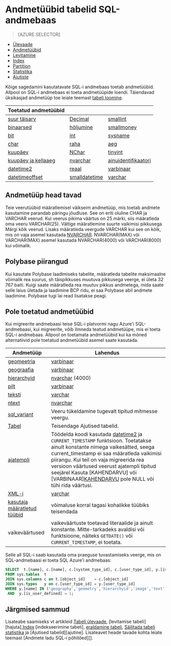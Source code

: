<properties
   pageTitle="Andmetüübid tabelid SQL-i andmebaas | Microsoft Azure'i"
   description="Andmetüüpide SQL Azure'i andmebaas tabelitega töötamise alustamine."
   services="sql-data-warehouse"
   documentationCenter="NA"
   authors="jrowlandjones"
   manager="barbkess"
   editor=""/>

<tags
   ms.service="sql-data-warehouse"
   ms.devlang="NA"
   ms.topic="article"
   ms.tgt_pltfrm="NA"
   ms.workload="data-services"
   ms.date="06/29/2016"
   ms.author="jrj;barbkess;sonyama"/>

# <a name="data-types-for-tables-in-sql-data-warehouse"></a>Andmetüübid tabelid SQL-andmebaas

> [AZURE.SELECTOR]
- [Ülevaade][]
- [Andmetüübid][]
- [Levitamine][]
- [Index][]
- [Partition][]
- [Statistika][]
- [Ajutiste][]

Kõige sagedamini kasutatavate SQL-i andmebaas toetab andmetüübid.  Allpool on SQL-i andmebaas ei toeta andmetüüpide loendi.  Täiendavad üksikasjad andmetüüp toe leiate teemast [tabeli loomine][].

|**Toetatud andmetüübid**|||
|---|---|---|
[suur täisarv][]|[Decimal][]|[smallint][]|
[binaarsed][]|[hõljumine][]|[smallmoney][]|
[bit][]|[int][]|[sysname][]|
[char][]|[raha][]|[aeg][]|
[kuupäev][]|[NChar][]|[tinyint][]|
[kuupäev ja kellaaeg][]|[nvarchar][]|[ainuidentifikaatori][]|
[datetime2][]|[reaal][]|[varbinaar][]|
[datetimeoffset][]|[smalldatetime][]|[varchar][]|


## <a name="data-type-best-practices"></a>Andmetüüp head tavad

 Teie veerutüübid määratlemisel väikseim andmetüüp, mis toetab andmete kasutamine parandab päringu jõudluse. See on eriti oluline CHAR ja VARCHAR veerud. Kui veerus pikima väärtus on 25 märki, siis määratleda oma veeru VARCHAR(25). Vältige määratlemine suurte vaikimisi pikkusega Märgi kõik veerud. Lisaks määratleda veergude VARCHAR kui see on kõik, mis on vaja asemel kasutada [NVARCHAR][].  NVARCHAR(MAX) või VARCHAR(MAX) asemel kasutada NVARCHAR(4000) või VARCHAR(8000) kui võimalik.

## <a name="polybase-limitation"></a>Polybase piirangud

Kui kasutate Polybase laadimiseks tabelite, määratleda tabelite maksimaalne võimalik rea suurus, sh täispikkuses muutuva pikkusega veerge, ei ületa 32 767 baiti.  Kuigi saate määratleda rea muutuv pikkus andmetega, mida saate selle laius ületada ja laadimine BCP ridu, ei saa Polybase abil andmete laadimine.  Polybase tugi lai read lisatakse peagi.

## <a name="unsupported-data-types"></a>Pole toetatud andmetüübid

Kui migreerite andmebaasi teise SQL-i platvormi nagu Azure'i SQL-andmebaasi, kui migreerite, võib ilmneda teatud andmetüüpe, mis ei toeta SQL-i andmebaas.  Allpool on toetamata andmetüübid kui ka mõned alternatiivid pole toetatud andmetüübid asemel saate kasutada.

|Andmetüüp|Lahendus|
|---|---|
|[geomeetria][]|[varbinaar][]|
|[geograafia][]|[varbinaar][]|
|[hierarchyid][]|[nvarchar][] (4000)|
|[pilt][ntext,text,image]|[varbinaar][]|
|[teksti][ntext,text,image]|[varchar][]|
|[ntext][ntext,text,image]|[nvarchar][]|
|[sql_variant][]|Veeru tükeldamine tugevalt tipitud mitmesse veergu.|
|[Tabel][]|Teisendage Ajutised tabelid.|
|[ajatempli][]|Töödelda koodi kasutada [datetime2][] ja `CURRENT_TIMESTAMP` funktsioon.  Toetatakse ainult konstante nimega vaikesätted, seega current_timestamp ei saa määratleda vaikimisi piirangu. Kui teil on vaja migreerida rea versioon väärtused veerust ajatempli tipitud seejärel Kasuta [KAHENDARVU][](8) või [VARBINAAR][KAHENDARVU](8) pole NULL või tühi rida väärtusi.|
|[XML-i][]|[varchar][]|
|[kasutaja määratletud tüübid][]|võimaluse korral tagasi kohalikke tüübiks teisendada|
|vaikeväärtused|vaikeväärtuste toetavad literaalide ja ainult konstante.  Mitte-tarkadeks avaldisi või funktsioone, näiteks `GETDATE()` või `CURRENT_TIMESTAMP`, ei toetata.|

Selle all SQL-i saab kasutada oma praeguse tuvastamiseks veerge, mis on SQL-andmebaasi ei toeta SQL Azure'i andmebaas:

```sql
SELECT  t.[name], c.[name], c.[system_type_id], c.[user_type_id], y.[is_user_defined], y.[name]
FROM sys.tables  t
JOIN sys.columns c on t.[object_id]    = c.[object_id]
JOIN sys.types   y on c.[user_type_id] = y.[user_type_id]
WHERE y.[name] IN ('geography','geometry','hierarchyid','image','text','ntext','sql_variant','timestamp','xml')
 AND  y.[is_user_defined] = 1;
```

## <a name="next-steps"></a>Järgmised sammud

Lisateabe saamiseks vt artikleid [Tabeli ülevaade][Ülevaade], [levitamise tabeli][hajuta],[Index] [indekseerimine tabeli], [eraldamine tabeli][Partition], [Säilitada tabeli statistika][statistika] ja [Ajutised tabelid][ajutine].  Lisateavet heade tavade kohta leiate teemast [Andmete ladu SQL-i põhitõed][].

<!--Image references-->

<!--Article references-->
[Ülevaade]: ./sql-data-warehouse-tables-overview.md
[Andmetüübid]: ./sql-data-warehouse-tables-data-types.md
[Levitamine]: ./sql-data-warehouse-tables-distribute.md
[Index]: ./sql-data-warehouse-tables-index.md
[Partition]: ./sql-data-warehouse-tables-partition.md
[Statistika]: ./sql-data-warehouse-tables-statistics.md
[Ajutiste]: ./sql-data-warehouse-tables-temporary.md
[SQL-i andmete ladu head tavad]: ./sql-data-warehouse-best-practices.md

<!--MSDN references-->

<!--Other Web references-->
[tabeli loomine]: https://msdn.microsoft.com/library/mt203953.aspx
[suur täisarv]: https://msdn.microsoft.com/library/ms187745.aspx
[binaarsed]: https://msdn.microsoft.com/library/ms188362.aspx
[bit]: https://msdn.microsoft.com/library/ms177603.aspx
[char]: https://msdn.microsoft.com/library/ms176089.aspx
[kuupäev]: https://msdn.microsoft.com/library/bb630352.aspx
[kuupäev ja kellaaeg]: https://msdn.microsoft.com/library/ms187819.aspx
[datetime2]: https://msdn.microsoft.com/library/bb677335.aspx
[datetimeoffset]: https://msdn.microsoft.com/library/bb630289.aspx
[Decimal]: https://msdn.microsoft.com/library/ms187746.aspx
[hõljumine]: https://msdn.microsoft.com/library/ms173773.aspx
[geomeetria]: https://msdn.microsoft.com/library/cc280487.aspx
[geograafia]: https://msdn.microsoft.com/library/cc280766.aspx
[hierarchyid]: https://msdn.microsoft.com/library/bb677290.aspx
[int]: https://msdn.microsoft.com/library/ms187745.aspx
[raha]: https://msdn.microsoft.com/library/ms179882.aspx
[NChar]: https://msdn.microsoft.com/library/ms186939.aspx
[nvarchar]: https://msdn.microsoft.com/library/ms186939.aspx
[ntext,text,image]: https://msdn.microsoft.com/library/ms187993.aspx
[reaal]: https://msdn.microsoft.com/library/ms173773.aspx
[smalldatetime]: https://msdn.microsoft.com/library/ms182418.aspx
[smallint]: https://msdn.microsoft.com/library/ms187745.aspx
[smallmoney]: https://msdn.microsoft.com/library/ms179882.aspx
[sql_variant]: https://msdn.microsoft.com/library/ms173829.aspx
[sysname]: https://msdn.microsoft.com/library/ms186939.aspx
[Tabel]: https://msdn.microsoft.com/library/ms175010.aspx
[aeg]: https://msdn.microsoft.com/library/bb677243.aspx
[ajatempli]: https://msdn.microsoft.com/library/ms182776.aspx
[tinyint]: https://msdn.microsoft.com/library/ms187745.aspx
[ainuidentifikaatori]: https://msdn.microsoft.com/library/ms187942.aspx
[varbinaar]: https://msdn.microsoft.com/library/ms188362.aspx
[varchar]: https://msdn.microsoft.com/library/ms186939.aspx
[XML-i]: https://msdn.microsoft.com/library/ms187339.aspx
[kasutaja määratletud tüübid]: https://msdn.microsoft.com/library/ms131694.aspx
